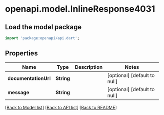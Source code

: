 # openapi.model.InlineResponse4031

## Load the model package
```dart
import 'package:openapi/api.dart';
```

## Properties
Name | Type | Description | Notes
------------ | ------------- | ------------- | -------------
**documentationUrl** | **String** |  | [optional] [default to null]
**message** | **String** |  | [optional] [default to null]

[[Back to Model list]](../README.md#documentation-for-models) [[Back to API list]](../README.md#documentation-for-api-endpoints) [[Back to README]](../README.md)


